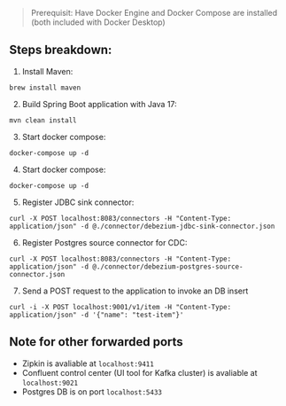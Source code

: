 > Prerequisit: Have Docker Engine and Docker Compose are installed (both included with Docker Desktop)  

## Steps breakdown:

1. Install Maven:
```
brew install maven
```

2. Build Spring Boot application with Java 17:
```
mvn clean install
```

3. Start docker compose: 
```
docker-compose up -d
```

4. Start docker compose: 
```
docker-compose up -d
```

5. Register JDBC sink connector:
```
curl -X POST localhost:8083/connectors -H "Content-Type: application/json" -d @./connector/debezium-jdbc-sink-connector.json
```

6. Register Postgres source connector for CDC:
```
curl -X POST localhost:8083/connectors -H "Content-Type: application/json" -d @./connector/debezium-postgres-source-connector.json
```

7. Send a POST request to the application to invoke an DB insert
```
curl -i -X POST localhost:9001/v1/item -H "Content-Type: application/json" -d '{"name": "test-item"}'
```


## Note for other forwarded ports
- Zipkin is avaliable at `localhost:9411`
- Confluent control center (UI tool for Kafka cluster) is avaliable at `localhost:9021`
- Postgres DB is on port `localhost:5433`